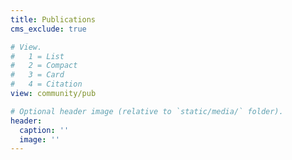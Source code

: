 ```yaml
---
title: Publications
cms_exclude: true

# View.
#   1 = List
#   2 = Compact
#   3 = Card
#   4 = Citation
view: community/pub

# Optional header image (relative to `static/media/` folder).
header:
  caption: ''
  image: ''
---
```

